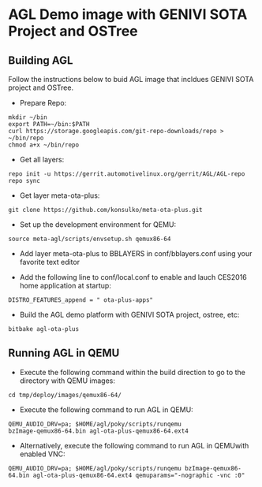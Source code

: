# AGL Demo image with GENIVI SOTA Project and OSTree
## Building AGL
Follow the instructions below to buid AGL image that incldues GENIVI SOTA project and OSTree.

* Prepare Repo:
```
mkdir ~/bin
export PATH=~/bin:$PATH
curl https://storage.googleapis.com/git-repo-downloads/repo > ~/bin/repo
chmod a+x ~/bin/repo
```
* Get all layers:
```
repo init -u https://gerrit.automotivelinux.org/gerrit/AGL/AGL-repo
repo sync
```
* Get layer meta-ota-plus:
```
git clone https://github.com/konsulko/meta-ota-plus.git
```
* Set up the development environment for QEMU:
```
source meta-agl/scripts/envsetup.sh qemux86-64
```
* Add layer meta-ota-plus to BBLAYERS in conf/bblayers.conf using your favorite text editor

* Add the following line to conf/local.conf to enable and lauch CES2016 home application at startup:

```
DISTRO_FEATURES_append = " ota-plus-apps"
```

* Build the AGL demo platform with GENIVI SOTA project, ostree, etc:
```
bitbake agl-ota-plus
```

## Running AGL in QEMU

* Execute the following command within the build direction to go to the directory with QEMU images:
```
cd tmp/deploy/images/qemux86-64/
```
* Execute the following command to run AGL in QEMU:
```
QEMU_AUDIO_DRV=pa; $HOME/agl/poky/scripts/runqemu
bzImage-qemux86-64.bin agl-ota-plus-qemux86-64.ext4
```
* Alternatively, execute the following command to run AGL in QEMUwith enabled VNC:
```
QEMU_AUDIO_DRV=pa; $HOME/agl/poky/scripts/runqemu bzImage-qemux86-64.bin agl-ota-plus-qemux86-64.ext4 qemuparams="-nographic -vnc :0"
```
